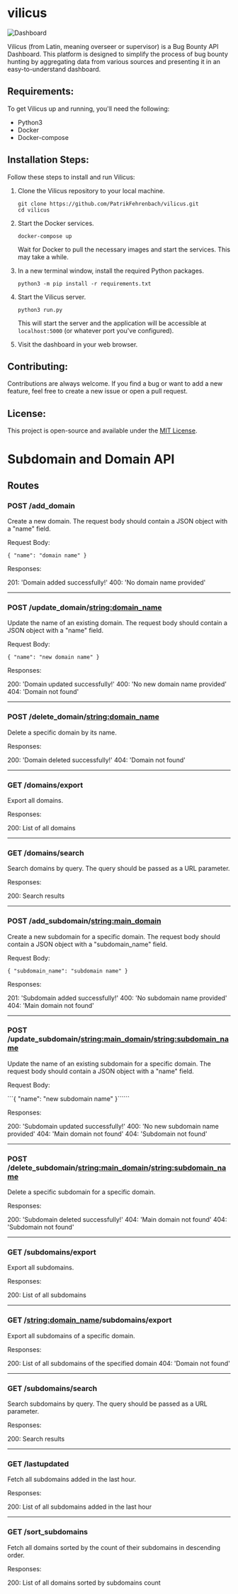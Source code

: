 # vilicus

![Dashboard](https://github.com/PatrikFehrenbach/vilicus/assets/9072595/74e8e738-8f9b-40c5-8cf9-641ede1c279f)

Vilicus (from Latin, meaning overseer or supervisor) is a Bug Bounty API Dashboard. This platform is designed to simplify the process of bug bounty hunting by aggregating data from various sources and presenting it in an easy-to-understand dashboard.

## Requirements: 

To get Vilicus up and running, you'll need the following:

- Python3 
- Docker
- Docker-compose

## Installation Steps:

Follow these steps to install and run Vilicus:

1. Clone the Vilicus repository to your local machine.
   
    ```
    git clone https://github.com/PatrikFehrenbach/vilicus.git
    cd vilicus
    ```

2. Start the Docker services.

    ```
    docker-compose up
    ```
    
    Wait for Docker to pull the necessary images and start the services. This may take a while.

3. In a new terminal window, install the required Python packages.

    ```
    python3 -m pip install -r requirements.txt
    ```

4. Start the Vilicus server.

    ```
    python3 run.py
    ```

    This will start the server and the application will be accessible at `localhost:5000` (or whatever port you've configured).

5. Visit the dashboard in your web browser.

## Contributing:

Contributions are always welcome. If you find a bug or want to add a new feature, feel free to create a new issue or open a pull request.

## License:

This project is open-source and available under the [MIT License](https://github.com/PatrikFehrenbach/vilicus/blob/main/LICENSE).


# Subdomain and Domain API

## Routes

### POST /add_domain

Create a new domain. The request body should contain a JSON object with a "name" field.

Request Body:

```{ "name": "domain name" }```

Responses:

201: 'Domain added successfully!'
400: 'No domain name provided'

---

### POST /update_domain/<string:domain_name>

Update the name of an existing domain. The request body should contain a JSON object with a "name" field.

Request Body:

```{ "name": "new domain name" }```

Responses:

200: 'Domain updated successfully!'
400: 'No new domain name provided'
404: 'Domain not found'

---

### POST /delete_domain/<string:domain_name>

Delete a specific domain by its name.

Responses:

200: 'Domain deleted successfully!'
404: 'Domain not found'

---

### GET /domains/export

Export all domains.

Responses:

200: List of all domains

---

### GET /domains/search

Search domains by query. The query should be passed as a URL parameter.

Responses:

200: Search results

---

### POST /add_subdomain/<string:main_domain>

Create a new subdomain for a specific domain. The request body should contain a JSON object with a "subdomain_name" field.

Request Body:

```{ "subdomain_name": "subdomain name" }```

Responses:

201: 'Subdomain added successfully!'
400: 'No subdomain name provided'
404: 'Main domain not found'

---

### POST /update_subdomain/<string:main_domain>/<string:subdomain_name>

Update the name of an existing subdomain for a specific domain. The request body should contain a JSON object with a "name" field.

Request Body:

```{ "name": "new subdomain name" }``````

Responses:

200: 'Subdomain updated successfully!'
400: 'No new subdomain name provided'
404: 'Main domain not found'
404: 'Subdomain not found'

---

### POST /delete_subdomain/<string:main_domain>/<string:subdomain_name>

Delete a specific subdomain for a specific domain.

Responses:

200: 'Subdomain deleted successfully!'
404: 'Main domain not found'
404: 'Subdomain not found'

---

### GET /subdomains/export

Export all subdomains.

Responses:

200: List of all subdomains

---

### GET /<string:domain_name>/subdomains/export

Export all subdomains of a specific domain.

Responses:

200: List of all subdomains of the specified domain
404: 'Domain not found'

---

### GET /subdomains/search

Search subdomains by query. The query should be passed as a URL parameter.

Responses:

200: Search results

---

### GET /lastupdated

Fetch all subdomains added in the last hour.

Responses:

200: List of all subdomains added in the last hour

---

### GET /sort_subdomains

Fetch all domains sorted by the count of their subdomains in descending order.

Responses:

200: List of all domains sorted by subdomains count
